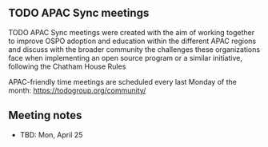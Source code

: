 ## TODO APAC Sync meetings

TODO APAC Sync meetings were created with the aim of working together to improve OSPO adoption and education within the different APAC regions 
and discuss with the broader community the challenges these organizations face when implementing an open source program or a similar initiative, 
following the Chatham House Rules

APAC-friendly time meetings are scheduled every last Monday of the month: https://todogroup.org/community/

## Meeting notes

- TBD: Mon, April 25
